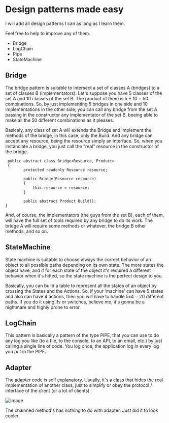 # Design patterns made easy

I will add all design patterns I can as long as I learn them.

Feel free to help to improve any of them.

* Bridge
* LogChain
* Pipe
* StateMachine


## Bridge
The bridge pattern is suitable to intersect a set of classes A (bridges) to a set of classes B (implementators). Let's suppose you have 5 classes of the set A and 10 classes of the set B. The product of them is 5 * 10 = 50 combinations. So, by just implementing 5 bridges in one side and 10 implementations in the other side, you can call any bridge from the set A passing in the constructor any implementator of the set B, beeing able to make all the 50 different combinations as it pleases.

Basicaly, any class of set A will extends the Bridge and implement the methods of the bridge, in this case, only the Build. And any bridge can accept any resource, being the resource simply an interface. So, when you instanciate a bridge, you just call the "real" resource in the constructor of the bridge.

```
 public abstract class Bridge<Resource, Product>
 {
        protected readonly Resource resource;
        
        public Bridge(Resource resource)
        {
            this.resource = resource;
        }

        public abstract Product Build();
}
```
And, of course, the implementators (the guys from the set B), each of them, will have the full set of tools required by any bridge to do its work. The bridge A will require some methods or whatever, the bridge B other methods, and so on.

## StateMachine
State machine is suitable to choose always the correct behavior of an object to all possible paths depending on its own state. The more states the object have, and if for each state of the object it's required a different behavior when it's hitted, so the state machine is the perfect design to you.

Basically, you can build a table to represent all the states of an object by crossing the States and the Actions. So, if your 'machine' can have 5 states and also can have 4 actions, then you will have to handle 5x4 = 20 different paths. If you do it using ifs or switches, believe me, it's gonna be a nightmare and highly prone to error.


## LogChain
This pattern is basically a pattern of the type PIPE, that you can use to do any log you like (to a file, to the console, to an API, to an email, etc.) by just calling a single line of code. You log once, the application log in every log you put in the PIPE.

## Adapter

The adapter code is self explanatory. Usually, it's a class that hides the real implementation of another class, just to simplify or obey the protocol / interface of the client (or a lot of clients).

![image](https://user-images.githubusercontent.com/7969024/114332649-fe229180-9b1c-11eb-91cf-439d7105fc89.png)

The chainned method's has nothing to do with adapter. Just did it to look cooler.


